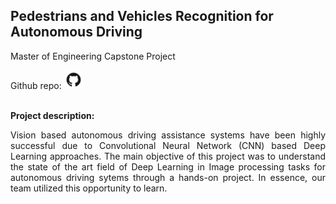 ## Pedestrians and Vehicles Recognition for Autonomous Driving
Master of Engineering Capstone Project

Github repo:
<a href='https://github.com/mjpramirez/Volvo-DataX'>
<img src="/images/github.png?raw=true" width="30" height="30">
</a>
<br><br>

**Project description:** 
<br>
<p style="text-align: justify;">
Vision based autonomous driving assistance systems have been highly successful due to Convolutional Neural Network (CNN) based Deep Learning approaches. The main objective of this project was to understand the state of the art field of Deep Learning in Image processing tasks for autonomous driving sytems through a hands-on project. In essence, our team utilized this opportunity to learn. </p>


